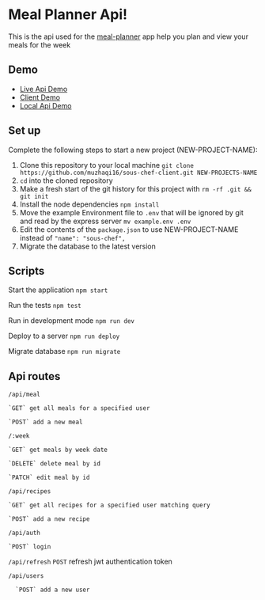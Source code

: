 # Meal Planner Api!

This is the api used for the [meal-planner](https://github.com/muzhaqi16/meal-planner-react) app help you plan and view your meals for the week
## Demo

- [Live Api Demo](https://mysterious-escarpment-50702.herokuapp.com/)
- [Client Demo](https://meal-planner.now.sh/)
- [Local Api Demo](http://localhost:8000/api)

## Set up

Complete the following steps to start a new project (NEW-PROJECT-NAME):

1. Clone this repository to your local machine `git clone https://github.com/muzhaqi16/sous-chef-client.git NEW-PROJECTS-NAME`
2. `cd` into the cloned repository
3. Make a fresh start of the git history for this project with `rm -rf .git && git init`
4. Install the node dependencies `npm install`
5. Move the example Environment file to `.env` that will be ignored by git and read by the express server `mv example.env .env`
6. Edit the contents of the `package.json` to use NEW-PROJECT-NAME instead of `"name": "sous-chef",`
7. Migrate the database to the latest version

## Scripts
  
Start the application `npm start`

Run the tests `npm test`

Run in development mode `npm run dev`

Deploy to a server `npm run deploy`

Migrate database `npm run migrate`

## Api routes

`/api/meal`

    `GET` get all meals for a specified user
    
    `POST` add a new meal
    
  `/:week`
  
    `GET` get meals by week date
    
    `DELETE` delete meal by id
    
    `PATCH` edit meal by id
    
`/api/recipes`

    `GET` get all recipes for a specified user matching query
    
    `POST` add a new recipe
    
`/api/auth`

    `POST` login 
`/api/refresh`
    `POST` refresh jwt authentication token
    
`/api/users`

      `POST` add a new user
